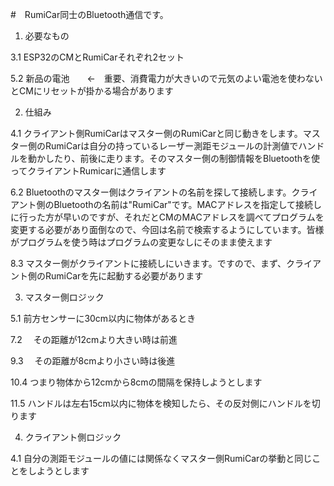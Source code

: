 #　RumiCar同士のBluetooth通信です。

1. 必要なもの

3.1 ESP32のCMとRumiCarそれぞれ2セット

5.2 新品の電池　　<-　重要、消費電力が大きいので元気のよい電池を使わないとCMにリセットが掛かる場合があります

2. 仕組み

4.1 クライアント側RumiCarはマスター側のRumiCarと同じ動きをします。マスター側のRumiCarは自分の持っているレーザー測距モジュールの計測値でハンドルを動かしたり、前後に走ります。そのマスター側の制御情報をBluetoothを使ってクライアントRumicarに通信します

6.2 Bluetoothのマスター側はクライアントの名前を探して接続します。クライアント側のBluetoothの名前は"RumiCar"です。MACアドレスを指定して接続しに行った方が早いのですが、それだとCMのMACアドレスを調べてプログラムを変更する必要があり面倒なので、今回は名前で検索するようにしています。皆様がプログラムを使う時はプログラムの変更なしにそのまま使えます

8.3 マスター側がクライアントに接続しにいきます。ですので、まず、クライアント側のRumiCarを先に起動する必要があります

3. マスター側ロジック

5.1 前方センサーに30cm以内に物体があるとき

7.2 　その距離が12cmより大きい時は前進

9.3 　その距離が8cmより小さい時は後進

10.4 つまり物体から12cmから8cmの間隔を保持しようとします

11.5 ハンドルは左右15cm以内に物体を検知したら、その反対側にハンドルを切ります

4. クライアント側ロジック

4.1 自分の測距モジュールの値には関係なくマスター側RumiCarの挙動と同じことをしようとします
